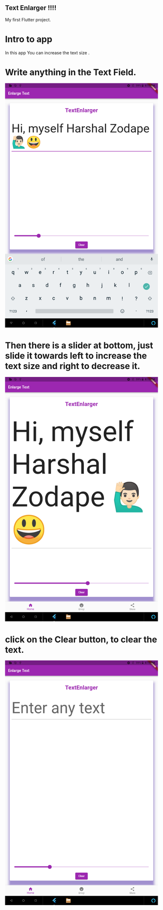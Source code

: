 ## Text  Enlarger !!!!

My first Flutter project.

# Intro to app

In this app You can increase the text size .

# Write anything in the Text Field.
![Step 1](images\flutter_01.png)
# Then there is a slider at bottom, just slide it towards left to increase the text size and right to decrease it.
![Step 2](images\flutter_02.png)
# click on the Clear button, to clear the text.
![Step 3](images\flutter_03.png)